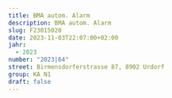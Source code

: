 ```yaml
---
title: BMA autom. Alarm
description: BMA autom. Alarm
slug: F23015020
date: 2023-11-03T22:07:00+02:00
jahr:
  - 2023
number: "2023|64"
street: Birmensdorferstrasse 87, 8902 Urdorf
group: KA N1
draft: false
---
```

